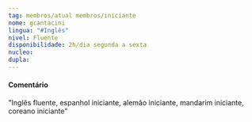 ```yaml
---
tag: membros/atual membros/iniciante
nome: gcantacini
lingua: "#Inglês"
nivel: Fluente
disponibilidade: 2h/dia segunda a sexta
nucleo:
dupla:
---
```


#### Comentário
"Inglês fluente, espanhol iniciante, alemão iniciante, mandarim iniciante, coreano iniciante"
